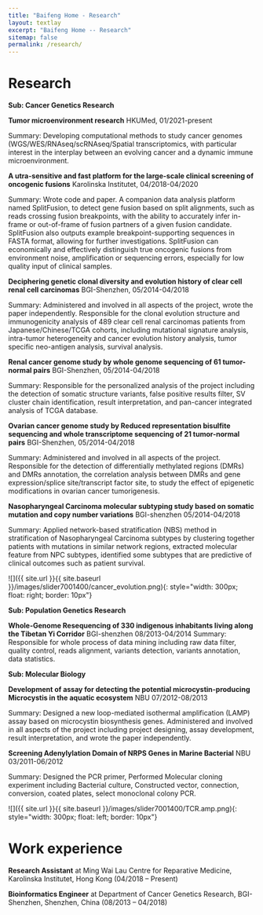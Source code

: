 ```yaml
---
title: "Baifeng Home - Research"
layout: textlay
excerpt: "Baifeng Home -- Research"
sitemap: false
permalink: /research/
---
```


# Research

**Sub: Cancer Genetics Research**

**Tumor microenvironment research** HKUMed, 01/2021-present

Summary: Developing computational methods to study cancer genomes (WGS/WES/RNAseq/scRNAseq/Spatial transcriptomics, with particular interest in the interplay between an evolving cancer and a dynamic immune microenvironment.

**A utra-sensitive and fast platform for the large-scale clinical screening of oncogenic fusions** Karolinska Institutet, 04/2018-04/2020

Summary: Wrote code and paper. A companion data analysis platform named SplitFusion, to detect gene fusion based on split alignments, such as reads crossing fusion breakpoints, with the ability to accurately infer in-frame or out-of-frame of fusion partners of a given fusion candidate. SplitFusion also outputs example breakpoint-supporting sequences in FASTA format, allowing for further investigations. SplitFusion can economically and effectively distinguish true oncogenic fusions from environment noise, amplification or sequencing errors, especially for low quality input of clinical samples.

**Deciphering genetic clonal diversity and evolution history of clear cell renal cell carcinomas** BGI-Shenzhen,  05/2014-04/2018

Summary: Administered and involved in all aspects of the project, wrote the paper independently. Responsible for the clonal evolution structure and immunogenicity analysis of 489 clear cell renal carcinomas patients from Japanese/Chinese/TCGA cohorts, including mutational signature analysis, intra-tumor heterogeneity and cancer evolution history analysis, tumor specific neo-antigen analysis, survival analysis. 

**Renal cancer genome study by whole genome sequencing of 61 tumor-normal pairs** BGI-Shenzhen,  05/2014-04/2018

Summary: Responsible for the personalized analysis of the project including the detection of somatic structure variants, false positive results filter, SV cluster chain identification, result interpretation, and pan-cancer integrated analysis of TCGA database.

**Ovarian cancer genome study by Reduced representation bisulfite sequencing and whole transcriptome sequencing of 21 tumor-normal pairs** BGI-Shenzhen,  05/2014-04/2018

Summary: Administered and involved in all aspects of the project. Responsible for the detection of differentially methylated regions (DMRs) and DMRs annotation, the correlation analysis between DMRs and gene expression/splice site/transcript factor site, to study the effect of epigenetic modifications in ovarian cancer tumorigenesis.

**Nasopharyngeal Carcinoma molecular subtyping study based on somatic mutation and copy number variations** BGI-shenzhen  05/2014-04/2018

Summary: Applied network-based stratification (NBS) method in stratification of Nasopharyngeal Carcinoma subtypes by clustering together patients with mutations in similar network regions, extracted molecular feature from NPC subtypes, identified some subtypes that are predictive of clinical outcomes such as patient survival.

 
![]({{ site.url }}{{ site.baseurl }}/images/slider7001400/cancer_evolution.png){: style="width: 300px; float: right; border: 10px"}

**Sub: Population Genetics Research**

**Whole-Genome Resequencing of 330 indigenous inhabitants living along the Tibetan Yi Corridor** BGI-shenzhen   08/2013-04/2014
Summary: Responsible for whole process of data mining including raw data filter, quality control, reads alignment, variants detection, variants annotation, data statistics.

**Sub: Molecular Biology**

**Development of assay for detecting the potential microcystin-producing Microcystis in the aquatic ecosystem** NBU     07/2012-08/2013

Summary: Designed a new loop-mediated isothermal amplification (LAMP) assay based on microcystin biosynthesis genes. Administered and involved in all aspects of the project including project designing, assay development, result interpretation, and wrote the paper independently.

**Screening Adenylylation Domain of NRPS Genes in Marine Bacterial** NBU   03/2011-06/2012

Summary: Designed the PCR primer, Performed Molecular cloning experiment including Bacterial culture, Constructed vector, connection, conversion, coated plates, select monoclonal colony PCR.


![]({{ site.url }}{{ site.baseurl }}/images/slider7001400/TCR.amp.png){: style="width: 300px; float: left; border: 10px"}

# Work experience

**Research Assistant** at Ming Wai Lau Centre for Reparative Medicine, Karolinska Institutet, Hong Kong (04/2018 – Present)

**Bioinformatics Engineer** at Department of Cancer Genetics Research, BGI-Shenzhen, Shenzhen, China (08/2013 – 04/2018)

